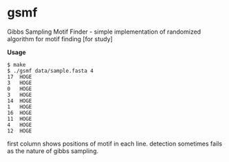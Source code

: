 gsmf
====

Gibbs Sampling Motif Finder - simple implementation of randomized algorithm for motif finding [for study]

**Usage**

    $ make
    $ ./gsmf data/sample.fasta 4
    17	HOGE
    3	HOGE
    0	HOGE
    3	HOGE
    14	HOGE
    1	HOGE
    16	HOGE
    11	HOGE
    4	HOGE
    12	HOGE

first column shows positions of motif in each line.
detection sometimes fails as the nature of gibbs sampling.
